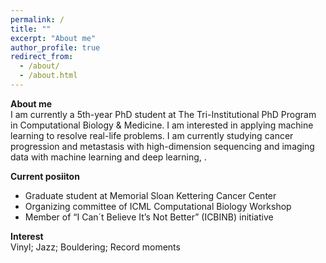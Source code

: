 ```yaml
---
permalink: /
title: ""
excerpt: "About me"
author_profile: true
redirect_from: 
  - /about/
  - /about.html
---
```


**About me**\
I am currently a 5th-year PhD student at The Tri-Institutional PhD Program in Computational Biology & Medicine. I am interested in applying machine learning to resolve real-life problems. I am currently studying cancer progression and metastasis with high-dimension sequencing and imaging data with machine learning and deep learning, . 

**Current posiiton**
* Graduate student at Memorial Sloan Kettering Cancer Center 
* Organizing committee of ICML Computational Biology Workshop
* Member of “I Can´t Believe It’s Not Better” (ICBINB) initiative 

**Interest**\
Vinyl; Jazz; Bouldering; Record moments
